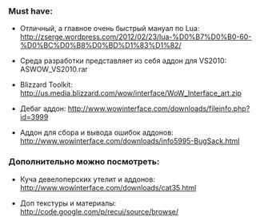 ### Must have:

* Отличный, а главное очень быстрый мануал по Lua: http://zserge.wordpress.com/2012/02/23/lua-%D0%B7%D0%B0-60-%D0%BC%D0%B8%D0%BD%D1%83%D1%82/

* Среда разработки представляет из себя аддон для VS2010: ASWOW_VS2010.rar

* Blizzard Toolkit: http://us.media.blizzard.com/wow/interface/WoW_Interface_art.zip

* Дебаг аддон: http://www.wowinterface.com/downloads/fileinfo.php?id=3999

* Аддон для сбора и вывода ошибок аддонов: http://www.wowinterface.com/downloads/info5995-BugSack.html


### Дополнительно можно посмотреть:

* Куча девелоперских утелит и аддонов: http://www.wowinterface.com/downloads/cat35.html

* Доп текстуры и материалы: http://code.google.com/p/recui/source/browse/